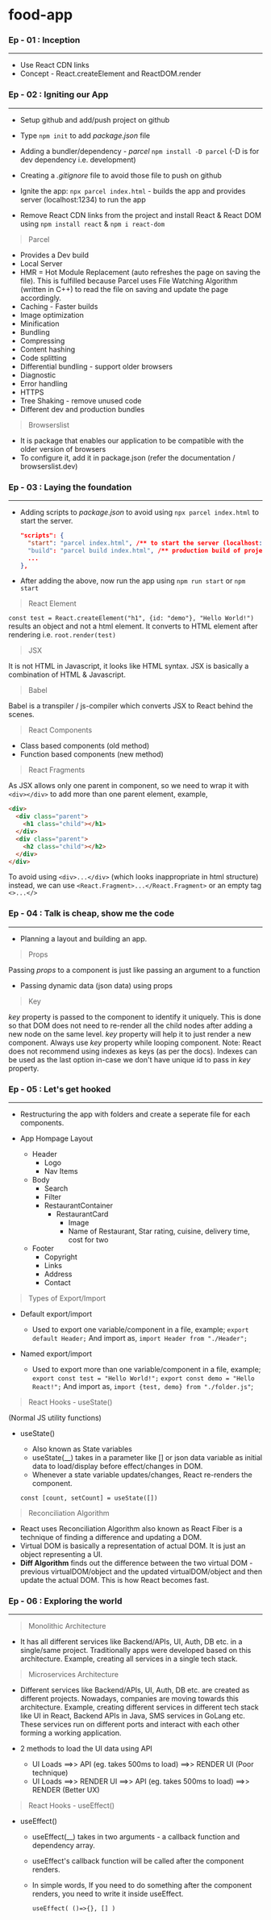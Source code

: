 # food-app


### Ep - 01 : Inception
---

* Use React CDN links
* Concept - React.createElement and ReactDOM.render


### Ep - 02 : Igniting our App
---

* Setup github and add/push project on github
* Type `npm init` to add _package.json_ file
* Adding a bundler/dependency - *parcel* 
    `npm install -D parcel` (-D is for dev dependency i.e. development)
* Creating a _.gitignore_ file to avoid those file to push on github
* Ignite the app: `npx parcel index.html` - builds the app and provides server (localhost:1234) to run the app

* Remove React CDN links from the project and install React & React DOM using 
    `npm install react` & 
    `npm i react-dom`

> Parcel

* Provides a Dev build
* Local Server
* HMR = Hot Module Replacement (auto refreshes the page on saving the file).
  This is fulfilled because Parcel uses File Watching Algorithm (written in C++) to read the file on saving and update the page accordingly.
* Caching - Faster builds
* Image optimization
* Minification
* Bundling
* Compressing
* Content hashing
* Code splitting
* Differential bundling - support older browsers
* Diagnostic
* Error handling
* HTTPS
* Tree Shaking - remove unused code
* Different dev and production bundles

> Browserslist

* It is package that enables our application to be compatible with the older version of browsers
* To configure it, add it in package.json (refer the documentation / browserslist.dev)


### Ep - 03 : Laying the foundation
---

* Adding scripts to _package.json_ to avoid using `npx parcel index.html` to start the server.
  ```JSON
  "scripts": {
    "start": "parcel index.html", /** to start the server (localhost:1234) */
    "build": "parcel build index.html", /** production build of project */
    ...
  },
  ```
* After adding the above, now run the app using `npm run start` or `npm start`

> React Element

  `const test = React.createElement("h1", {id: "demo"}, "Hello World!")` results an object and not a html element. It converts to HTML element after rendering i.e. `root.render(test)`

> JSX
  
  It is not HTML in Javascript, it looks like HTML syntax. JSX is basically a combination of HTML & Javascript.

> Babel

  Babel is a transpiler / js-compiler which converts JSX to React behind the scenes.

> React Components

  * Class based components (old method)
  * Function based components (new method)

> React Fragments

  As JSX allows only one parent in component, so we need to wrap it with `<div></div>` to add more than one parent element, example,
  ```HTML
  <div>
    <div class="parent">
      <h1 class="child"></h1>
    </div>
    <div class="parent">
      <h2 class="child"></h2>
    </div>
  </div>
  ``` 
  To avoid using `<div>...</div>` (which looks inappropriate in html structure) instead, we can use `<React.Fragment>...</React.Fragment>` or an empty tag `<>...</>`


### Ep - 04 : Talk is cheap, show me the code
---

* Planning a layout and building an app.

> Props

Passing _props_ to a component is just like passing an argument to a function

* Passing dynamic data (json data) using props

> Key

_key_ property is passed to the component to identify it uniquely. This is done so that DOM does not need to re-render all the child nodes after adding a new node on the same level. _key_ property will help it to just render a new component. Always use _key_ property while looping component.
Note: React does not recommend using indexes as keys (as per the docs). Indexes can be used as the last option in-case we don't have unique id to pass in _key_ property.


### Ep - 05 : Let's get hooked
---

* Restructuring the app with folders and create a seperate file for each components.

* App Hompage Layout

  * Header
    - Logo
    - Nav Items
  * Body
    - Search
    - Filter
    - RestaurantContainer
      - RestaurantCard
        - Image
        - Name of Restaurant, Star rating, cuisine, delivery time, cost for two
  * Footer
    - Copyright
    - Links
    - Address
    - Contact

 > Types of Export/Import

  * Default export/import

    - Used to export one variable/component in a file, example;
        `export default Header;`
      And import as,
        `import Header from "./Header";`

  * Named export/import

    - Used to export more than one variable/component in a file, example;
        `export const test = "Hello World!";`
        `export const demo = "Hello React!";`
      And import as,
        `import {test, demo} from "./folder.js"`;

> React Hooks - useState()

  (Normal JS utility functions)
  
  * useState()

    - Also known as State variables
    - useState(__) takes in a parameter like [] or json data variable as initial data to load/display before effect/changes in DOM.
    - Whenever a state variable updates/changes, React re-renders the component.

    `const [count, setCount] = useState([])`

> Reconciliation Algorithm

  * React uses Reconciliation Algorithm also known as React Fiber is a technique of finding a difference and updating a DOM.
  * Virtual DOM is basically a representation of actual DOM. It is just an object representing a UI.
  * **Diff Algorithm** finds out the difference between the two virtual DOM - previous virtualDOM/object and the updated virtualDOM/object and then update the actual DOM. This is how React becomes fast.


### Ep - 06 : Exploring the world
---

> Monolithic Architecture

  * It has all different services like Backend/APIs, UI, Auth, DB etc. in a single/same project. Traditionally apps were developed based on this architecture. Example, creating all services in a single tech stack.

> Microservices Architecture

  * Different services like Backend/APIs, UI, Auth, DB etc. are created as different projects. Nowadays, companies are moving towards this architecture. Example, creating different services in different tech stack like UI in React, Backend APIs in Java, SMS services in GoLang etc. These services run on different ports and interact with each other forming a working application.


* 2 methods to load the UI data using API
  
  -    UI Loads ==>> API (eg. takes 500ms to load) ==>> RENDER UI   (Poor technique)
  -    UI Loads ==>> RENDER UI ==>> API (eg. takes 500ms to load) ==>> RENDER    (Better UX)

> React Hooks - useEffect()

  * useEffect()

    - useEffect(__) takes in two arguments - a callback function and dependency array.
    - useEffect's callback function will be called after the component renders.
    - In simple words, If you need to do something after the component renders, you need to write it inside useEffect.

      `useEffect( ()=>{}, [] )`